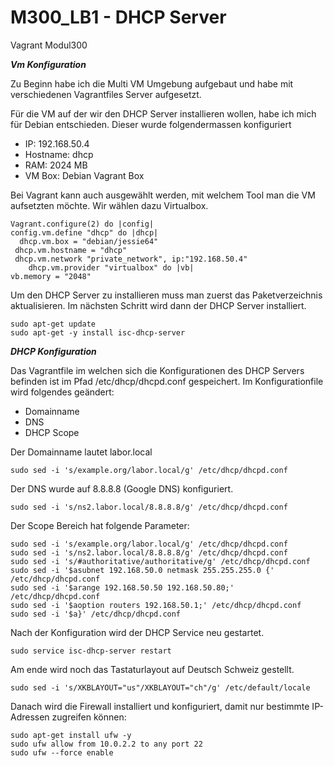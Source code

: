 # M300_LB1 - DHCP Server
Vagrant Modul300

***Vm Konfiguration***

Zu Beginn habe ich die Multi VM Umgebung aufgebaut und habe mit verschiedenen Vagrantfiles Server aufgesetzt.

Für die VM auf der wir den DHCP Server installieren wollen, habe ich mich für Debian entschieden.
Dieser wurde folgendermassen konfiguriert

- IP: 192.168.50.4
- Hostname: dhcp
- RAM: 2024 MB
- VM Box: Debian Vagrant Box

Bei Vagrant kann auch ausgewählt werden, mit welchem Tool man die VM aufsetzten möchte. Wir wählen dazu Virtualbox.

	Vagrant.configure(2) do |config|  
  	config.vm.define "dhcp" do |dhcp|	
  	  dhcp.vm.box = "debian/jessie64" 	
   	 dhcp.vm.hostname = "dhcp"		
   	 dhcp.vm.network "private_network", ip:"192.168.50.4" 	
		dhcp.vm.provider "virtualbox" do |vb|			
	vb.memory = "2048"

Um den DHCP Server zu installieren muss man zuerst das Paketverzeichnis aktualisieren. Im nächsten Schritt wird dann der DHCP Server installiert.

	sudo apt-get update
	sudo apt-get -y install isc-dhcp-server

***DHCP Konfiguration***

Das Vagrantfile im welchen sich die Konfigurationen des DHCP Servers befinden ist im Pfad /etc/dhcp/dhcpd.conf gespeichert. Im Konfigurationfile wird folgendes geändert:

- Domainname
- DNS
- DHCP Scope

Der Domainname lautet labor.local

	sudo sed -i 's/example.org/labor.local/g' /etc/dhcp/dhcpd.conf

Der DNS wurde auf 8.8.8.8 (Google DNS) konfiguriert.

	sudo sed -i 's/ns2.labor.local/8.8.8.8/g' /etc/dhcp/dhcpd.conf

Der Scope Bereich hat folgende Parameter:

	sudo sed -i 's/example.org/labor.local/g' /etc/dhcp/dhcpd.conf
	sudo sed -i 's/ns2.labor.local/8.8.8.8/g' /etc/dhcp/dhcpd.conf
	sudo sed -i 's/#authoritative/authoritative/g' /etc/dhcp/dhcpd.conf
	sudo sed -i '$asubnet 192.168.50.0 netmask 255.255.255.0 {' /etc/dhcp/dhcpd.conf
	sudo sed -i '$arange 192.168.50.50 192.168.50.80;' /etc/dhcp/dhcpd.conf
	sudo sed -i '$aoption routers 192.168.50.1;' /etc/dhcp/dhcpd.conf
	sudo sed -i '$a}' /etc/dhcp/dhcpd.conf

Nach der Konfiguration wird der DHCP Service neu gestartet.

	sudo service isc-dhcp-server restart

Am ende wird noch das Tastaturlayout auf Deutsch Schweiz gestellt.

	sudo sed -i 's/XKBLAYOUT="us"/XKBLAYOUT="ch"/g' /etc/default/locale

Danach wird die Firewall installiert und konfiguriert, damit nur bestimmte IP-Adressen zugreifen können:
			
	sudo apt-get install ufw -y
	sudo ufw allow from 10.0.2.2 to any port 22
	sudo ufw --force enable




